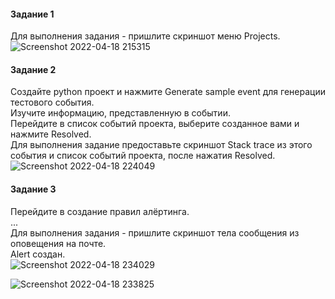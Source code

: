 #### Задание 1  
Для выполнения задания - пришлите скриншот меню Projects.  
![Screenshot 2022-04-18 215315](https://user-images.githubusercontent.com/87374285/163804573-661dcdf7-ed5a-47fc-8b99-2ce6891b9332.png)  

#### Задание 2  
Создайте python проект и нажмите Generate sample event для генерации тестового события.  
Изучите информацию, представленную в событии.  
Перейдите в список событий проекта, выберите созданное вами и нажмите Resolved.  
Для выполнения задание предоставьте скриншот Stack trace из этого события и список событий проекта, после нажатия Resolved.  
![Screenshot 2022-04-18 224049](https://user-images.githubusercontent.com/87374285/163809904-d9dc594b-5c55-47c2-8670-9184d7b7e1ce.png)  

#### Задание 3  
Перейдите в создание правил алёртинга.  
...  
Для выполнения задания - пришлите скриншот тела сообщения из оповещения на почте.  
Alert создан.  
![Screenshot 2022-04-18 234029](https://user-images.githubusercontent.com/87374285/163816538-a6f2e090-8962-445b-9347-9eeb78b7f25c.png)  
  
![Screenshot 2022-04-18 233825](https://user-images.githubusercontent.com/87374285/163816381-09fe4449-aa94-4769-b182-6cf86b0a37c8.png)  

